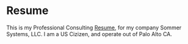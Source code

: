 # Resume

This is my Professional Consulting <a href="(https://github.com/mjsommer/resume/blob/main/Martin%20Sommer%2C%20Developer.pdf)">Resume</a>, for my company Sommer Systems, LLC. I am a US Cizizen, and operate out of Palo Alto CA.
